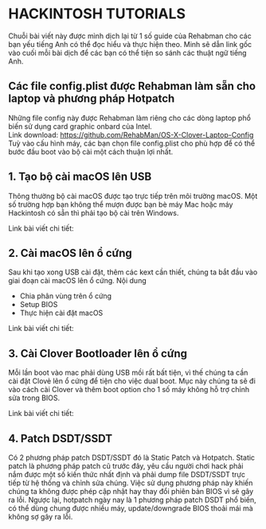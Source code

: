 # HACKINTOSH TUTORIALS
Chuỗi bài viết này được mình dịch lại từ 1 số guide của Rehabman cho các bạn yếu tiếng Anh có thể đọc hiểu và thực hiện theo. Minh sẽ dẫn link gốc vào cuối mỗi bài dịch để các bạn có thể tiện so sánh các thuật ngữ tiếng Anh.

## Các file config.plist được Rehabman làm sẵn cho laptop và phương pháp Hotpatch
Những file config này được Rehabman làm riêng cho các dòng laptop phổ biến sử dụng card graphic onbard của Intel.
<br>Link download: https://github.com/RehabMan/OS-X-Clover-Laptop-Config
<br>Tuỳ vào cấu hình máy, các bạn chọn file config.plist cho phù hợp để có thể bước đầu boot vào bộ cài một cách thuận lợi nhất.

## 1. Tạo bộ cài macOS lên USB
Thông thường bộ cài macOS được tạo trực tiếp trên môi trường macOS. Một số trường hợp bạn không thể mượn được bạn bè máy Mac hoặc máy Hackintosh có sẵn thì phải tạo bộ cài trên Windows.

Link bài viết chi tiết:

## 2. Cài macOS lên ổ cứng
Sau khi tạo xong USB cài đặt, thêm các kext cần thiết, chúng ta bắt đầu vào giai đoạn cài macOS lên ổ cứng.
Nội dung
- Chia phân vùng trên ổ cứng
- Setup BIOS
- Thực hiện cài đặt macOS

Link bài viết chi tiết:

## 3. Cài Clover Bootloader lên ổ cứng
Mỗi lần boot vào mac phải dùng USB mồi rất bất tiện, vì thế chúng ta cần cài đặt Clovẻ lên ổ cứng để tiện cho việc dual boot.
Mục này chúng ta sẽ đi vào cách cài Clover và thêm boot option cho 1 số máy không hỗ trợ chỉnh sửa trong BIOS.

Link bài viết chi tiết:

## 4. Patch DSDT/SSDT
Có 2 phương pháp patch DSDT/SSDT đó là Static Patch và Hotpatch.
Static patch là phương pháp patch cũ trước đây, yêu cầu người chơi hack phải nắm được một số kiến thức nhất định và phải dump file DSDT/SSDT trực tiếp từ hệ thống và chỉnh sửa chúng. Việc sử dụng phương pháp này khiến chúng ta không được phép cập nhật hay thay đổi phiên bản BIOS vì sẽ gây ra lỗi.
Ngược lại, hotpatch ngày nay là 1 phương pháp patch DSDT phổ biến, có thể dùng chung được nhiều máy, update/downgrade BIOS thoải mái mà không sợ gây ra lỗi.
